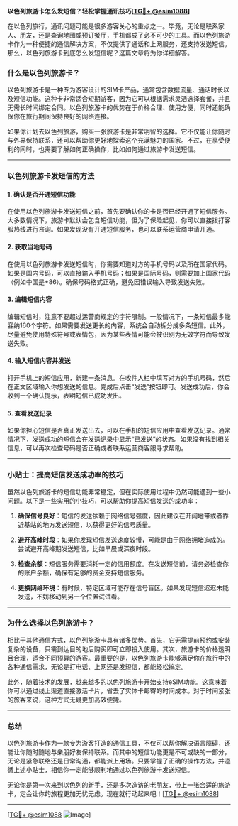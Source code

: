 **以色列旅游卡怎么发短信？轻松掌握通讯技巧[[TG💪+ @esim1088](https://t.me/s/esim1088)]**

在以色列旅行，通讯问题可能是很多游客关心的重点之一。毕竟，无论是联系家人、朋友，还是查询地图或预订餐厅，手机都成了必不可少的工具。而以色列旅游卡作为一种便捷的通信解决方案，不仅提供了通话和上网服务，还支持发送短信。那么，以色列旅游卡到底怎么发短信呢？这篇文章将为你详细解答。

### 什么是以色列旅游卡？

以色列旅游卡是一种专为游客设计的SIM卡产品，通常包含数据流量、通话时长以及短信功能。这种卡非常适合短期游客，因为它可以根据需求灵活选择套餐，并且无需长时间绑定合同。以色列旅游卡的优势在于价格合理、使用方便，同时还能确保你在旅行期间保持良好的网络连接。

如果你计划去以色列旅游，购买一张旅游卡是非常明智的选择。它不仅能让你随时与外界保持联系，还可以帮助你更好地探索这个充满魅力的国家。不过，在享受便利的同时，也需要了解如何正确操作，比如如何通过旅游卡发送短信。

---

### 以色列旅游卡发短信的方法

#### 1. 确认是否开通短信功能
在使用以色列旅游卡发送短信之前，首先要确认你的卡是否已经开通了短信服务。大多数情况下，旅游卡默认会包含短信功能，但为了保险起见，你可以直接拨打客服热线进行咨询。如果发现没有开通短信服务，也可以联系运营商申请开通。

#### 2. 获取当地号码
在使用以色列旅游卡发送短信时，你需要知道对方的手机号码以及所在国家代码。如果是国内号码，可以直接输入手机号码；如果是国际号码，则需要加上国家代码（例如中国是+86）。确保号码格式正确，避免因错误输入导致发送失败。

#### 3. 编辑短信内容
编辑短信时，注意不要超过运营商规定的字符限制。一般情况下，一条短信最多能容纳160个字符。如果需要发送更长的内容，系统会自动拆分成多条短信。此外，尽量避免使用特殊符号或表情包，因为某些表情可能会被识别为无效字符而导致发送失败。

#### 4. 输入短信内容并发送
打开手机上的短信应用，新建一条消息。在收件人栏中填写对方的手机号码，然后在正文区域输入你想发送的信息。完成后点击“发送”按钮即可。发送成功后，你会收到一个确认提示，表明短信已成功发出。

#### 5. 查看发送记录
如果你担心短信是否真正发送出去，可以在手机的短信应用中查看发送记录。通常情况下，发送成功的短信会在发送记录中显示“已发送”的状态。如果没有找到相关信息，可以再次检查号码是否正确或者联系运营商客服寻求帮助。

---

### 小贴士：提高短信发送成功率的技巧

虽然以色列旅游卡的短信功能非常稳定，但在实际使用过程中仍然可能遇到一些小问题。以下是一些实用的小技巧，可以帮助你提高短信发送的成功率：

1. **确保信号良好**：短信的发送依赖于网络信号强度，因此建议在开阔地带或者靠近基站的地方发送短信，以获得更好的信号质量。
   
2. **避开高峰时段**：如果你发现短信发送速度较慢，可能是由于网络拥堵造成的。尝试避开高峰期发送短信，比如早晨或深夜时段。

3. **检查余额**：短信服务需要消耗一定的信用额度。在发送短信前，请务必检查你的账户余额，确保有足够的资金支持短信服务。

4. **更换网络环境**：有时候，特定区域可能存在信号盲区。如果发现短信迟迟未能发送，不妨移动到另一个位置试试看。

---

### 为什么选择以色列旅游卡？

相比于其他通信方式，以色列旅游卡具有诸多优势。首先，它无需提前预约或安装复杂的设备，只需到达目的地后购买即可立即投入使用。其次，旅游卡的价格透明且合理，适合不同预算的游客。最重要的是，以色列旅游卡能够满足你在旅行中的各种通信需求，无论是打电话、上网还是发短信，都能轻松搞定。

此外，随着技术的发展，越来越多的以色列旅游卡开始支持eSIM功能。这意味着你可以通过线上渠道直接激活卡片，省去了实体卡邮寄的时间成本。对于时间紧张的旅客来说，这种方式无疑更加高效便捷。

---

### 总结

以色列旅游卡作为一款专为游客打造的通信工具，不仅可以帮你解决语言障碍，还能让你随时随地与亲朋好友保持联系。而其中的短信功能更是不可或缺的一部分，无论是紧急联络还是日常沟通，都能派上用场。只要掌握了正确的操作方法，并遵循上述小贴士，相信你一定能够顺利地通过以色列旅游卡发送短信。

无论你是第一次来到以色列的新手，还是多次造访的老朋友，带上一张合适的旅游卡，定会让你的旅程更加无忧无虑。现在就行动起来吧！[[TG💪+ @esim1088](https://t.me/s/esim1088)]

---

[[TG💪+ @esim1088](https://t.me/s/esim1088) ![Image](https://i.postimg.cc/4NQfJmqS/Snipaste-2025-05-13-00-14-12.png)]